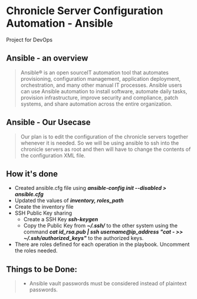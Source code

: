 # Chronicle Server Configuration Automation - Ansible
Project for DevOps

## Ansible - an overview
> Ansible® is an open sourceIT automation tool that automates provisioning, configuration management, application deployment, orchestration, and many other manual IT processes. Ansible users can use Ansible automation to install software, automate daily tasks, provision infrastructure, improve security and compliance, patch systems, and share automation across the entire organization.

## Ansible - Our Usecase
> Our plan is to edit the configuration of the chronicle servers together whenever it is needed. So we will be using ansible to ssh into the chronicle servers as root and then will have to change the contents of the configuration XML file.

## How it's done
- Created ansible.cfg file using ***ansible-config init --disabled > ansible.cfg***
- Updated the values of ***inventory, roles_path***
- Create the inventory file
- SSH Public Key sharing
    - Create a SSH Key ***ssh-keygen***
    - Copy the Public Key from ***~/.ssh/*** to the other system using the command ***cat id_rsa.pub | ssh username@ip_address "cat - >> ~/.ssh/authorized_keys"*** to the authorized keys.
- There are roles defined for each operation in the playbook. Uncomment the roles needed.

## Things to be Done:
 >- Ansible vault passwords must be considered instead of plaintext passwords.





